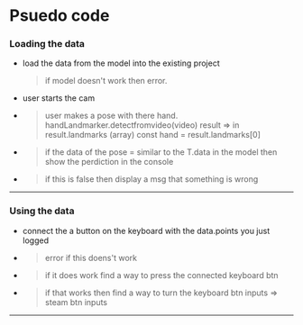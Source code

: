 # Psuedo code

### Loading the data

- load the data from the model into the existing project
  > if model doesn't work then error.
- user starts the cam
- > user makes a pose with there hand. handLandmarker.detectfromvideo(video)
  > result =>
  > in result.landmarks (array) const hand = result.landmarks[0]
- > if the data of the pose = similar to the T.data in the model then show the perdiction in the console
- > if this is false then display a msg that something is wrong

---

### Using the data

- connect the a button on the keyboard with the data.points you just logged
- > error if this doens't work
- > if it does work find a way to press the connected keyboard btn
- > if that works then find a way to turn the keyboard btn inputs => steam btn inputs

---
